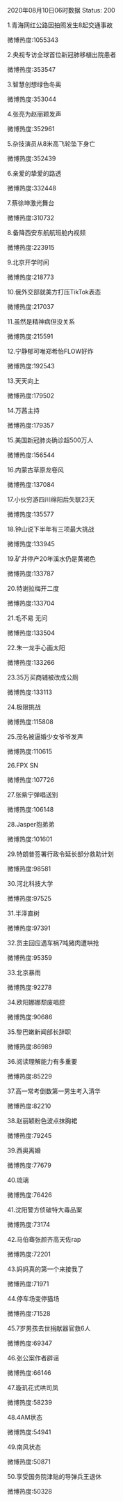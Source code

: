 2020年08月10日06时数据
Status: 200

1.青海网红公路因拍照发生8起交通事故

微博热度:1055343

2.央视专访全球首位新冠肺移植出院患者

微博热度:353547

3.智慧创想绿色冬奥

微博热度:353044

4.张亮为赵丽颖发声

微博热度:352961

5.杂技演员从8米高飞轮坠下身亡

微博热度:352439

6.亲爱的挚爱的路透

微博热度:332448

7.蔡徐坤激光舞台

微博热度:310732

8.备降西安东航航班舱内视频

微博热度:223915

9.北京开学时间

微博热度:218773

10.俄外交部就美方打压TikTok表态

微博热度:217037

11.虽然是精神病但没关系

微博热度:215591

12.宁静郁可唯郑希怡FLOW好炸

微博热度:192543

13.天天向上

微博热度:179502

14.万茜主持

微博热度:179357

15.美国新冠肺炎确诊超500万人

微博热度:156544

16.内蒙古草原龙卷风

微博热度:137084

17.小伙穷游四川绵阳后失联23天

微博热度:135577

18.钟山说下半年有三项最大挑战

微博热度:133945

19.矿井停产20年溪水仍是黄褐色

微博热度:133787

20.特谢拉梅开二度

微博热度:133704

21.毛不易 无问

微博热度:133504

22.朱一龙手心画太阳

微博热度:133266

23.35万买商铺被改成公厕

微博热度:133113

24.极限挑战

微博热度:115808

25.茂名被逼婚少女爷爷发声

微博热度:110615

26.FPX SN

微博热度:107726

27.张紫宁弹唱送别

微博热度:106148

28.Jasper抱弟弟

微博热度:101601

29.特朗普签署行政令延长部分救助计划

微博热度:98581

30.河北科技大学

微博热度:97525

31.半泽直树

微博热度:97391

32.货主回应遇车祸7吨猪肉遭哄抢

微博热度:95359

33.北京暴雨

微博热度:92278

34.欧阳娜娜颓废唱腔

微博热度:90686

35.黎巴嫩新闻部长辞职

微博热度:86989

36.阅读理解能力有多重要

微博热度:85229

37.高一常考倒数第一男生考入清华

微博热度:82210

38.赵丽颖粉色波点抹胸裙

微博热度:79245

39.西奥离婚

微博热度:77679

40.琉璃

微博热度:76426

41.沈阳警方侦破特大毒品案

微博热度:73174

42.马伯骞张颜齐高天佐rap

微博热度:72201

43.妈妈真的第一个来接我了

微博热度:71971

44.停车场变停猫场

微博热度:71528

45.7岁男孩去世捐献器官救6人

微博热度:69347

46.张公案作者辟谣

微博热度:66146

47.璇玑花式哄司凤

微博热度:58239

48.4AM状态

微博热度:54941

49.南风状态

微博热度:50871

50.享受国务院津贴的导弹兵王退休

微博热度:50328

